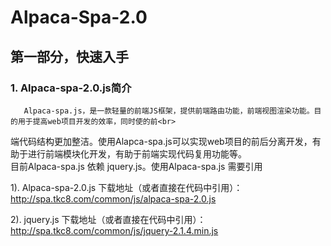# Alpaca-Spa-2.0

## 第一部分，快速入手

### 1.  Alpaca-spa-2.0.js简介

       Alpaca-spa.js，是一款轻量的前端JS框架，提供前端路由功能，前端视图渲染功能。目的用于提高web项目开发的效率，同时使的前<br>
端代码结构更加整洁。使用Alapca-spa.js可以实现web项目的前后分离开发，有助于进行前端模块化开发，有助于前端实现代码复用功能等。<br>
目前Alpaca-spa.js 依赖 jquery.js。使用Alpaca-spa.js 需要引用

1). Alpaca-spa-2.0.js  下载地址（或者直接在代码中引用）：   http://spa.tkc8.com/common/js/alpaca-spa-2.0.js

2). jquery.js          下载地址（或者直接在代码中引用）：   http://spa.tkc8.com/common/js/jquery-2.1.4.min.js